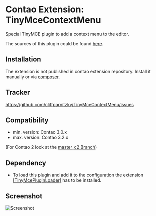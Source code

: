Contao Extension: TinyMceContextMenu
====================================

Special TinyMCE plugin to add a context menu to the editor.

The sources of this plugin could be found [here](http://www.tinymce.com/wiki.php/Plugin:contextmenu).


Installation
------------

The extension is not published in contao extension repository.
Install it manually or via [composer](https://packagist.org/packages/cliffparnitzky/tiny-mce-context-menu).


Tracker
-------

https://github.com/cliffparnitzky/TinyMceContextMenu/issues


Compatibility
-------------

- min. version: Contao 3.0.x
- max. version: Contao 3.2.x

(For Contao 2 look at the [master_c2 Branch](https://github.com/cliffparnitzky/TinyMceContextMenu/tree/master_c2))


Dependency
----------

- To load this plugin and add it to the configuration the extension [[TinyMcePluginLoader]](https://github.com/cliffparnitzky/TinyMcePluginLoader) has to be installed.


Screenshot
----------

![Screenshot](https://raw.github.com/cliffparnitzky/TinyMceContextMenu/master/screenshot.jpg)